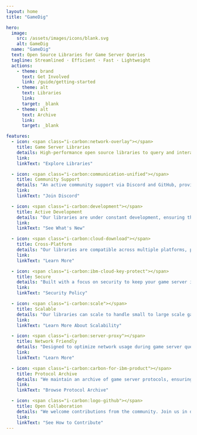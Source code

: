 ```yaml
---
layout: home
title: "GameDig"

hero:
  image:
    src: /assets/images/icons/blank.svg
    alt: GameDig
  name: "GameDig"
  text: Open Source Libraries for Game Server Queries
  tagline: Streamlined · Efficient · Fast · Lightweight
  actions:
    - theme: brand
      text: Get Involved
      link: /guide/getting-started
    - theme: alt
      text: Libraries
      link: 
      target: _blank
    - theme: alt
      text: Archive
      link: 
      target: _blank

features:
  - icon: <span class="i-carbon:network-overlay"></span>
    title: Game Server Libraries
    details: High-performance open source libraries to query and interact with game servers.
    link: 
    linkText: "Explore Libraries"

  - icon: <span class="i-carbon:communication-unified"></span>
    title: Community Support
    details: "An active community support via Discord and GitHub, providing valuable insights and troubleshooting assistance."
    link: 
    linkText: "Join Discord"

  - icon: <span class="i-carbon:development"></span>
    title: Active Development
    details: "Our libraries are under constant development, ensuring they stay up-to-date with the latest game server technologies."
    link: 
    linkText: "See What's New"

  - icon: <span class="i-carbon:cloud-download"></span>
    title: Cross-Platform
    details: "Our libraries are compatible across multiple platforms, providing maximum flexibility for developers."
    link: 
    linkText: "Learn More"

  - icon: <span class="i-carbon:ibm-cloud-key-protect"></span>
    title: Secure
    details: "Built with a focus on security to keep your game server interactions safe and reliable."
    link: 
    linkText: "Security Policy"

  - icon: <span class="i-carbon:scale"></span>
    title: Scalable
    details: "Our libraries can scale to handle small to large scale game server querying needs with ease."
    link: 
    linkText: "Learn More About Scalability"

  - icon: <span class="i-carbon:server-proxy"></span>
    title: Network Friendly
    details: "Designed to optimize network usage during game server queries."
    link: 
    linkText: "Learn More"

  - icon: <span class="i-carbon:carbon-for-ibm-product"></span>
    title: Protocol Archive
    details: "We maintain an archive of game server protocols, ensuring compatibility with a wide range of games."
    link: 
    linkText: "Browse Protocol Archive"

  - icon: <span class="i-carbon:logo-github"></span>
    title: Open Collaboration
    details: "We welcome contributions from the community. Join us in developing the next generation of game server libraries."
    link: 
    linkText: "See How to Contribute"
---
```

